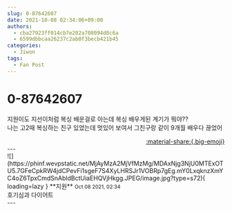 ```yaml
---
slug: 0-87642607
date: 2021-10-08 02:34:06+09:00
authors:
  - cba27923ff014cb7e202a708094d8c6a
  - 6599dbbcaa26237c2ab0f3becb421b45
categories:
  - Jiwon
tags:
  - Fan Post
---
```


# 0-87642607

<div class="post-container" markdown="1">
<div class="content-container md-sidebar__scrollwrap" markdown="1">

지원이도 지선이처럼 복싱 배운걸로 아는데 복싱 배우게된 계기가 뭐야??<br>나는 고2때 복싱하는 친구 있었는데 멋있어 보여서 그친구랑 같이 9개월 배우다 끊었어

</div>
</div>

<div style="text-align: right;" markdown="1">
<a href="https://weverse.io/fromis9/fanpost/0-87642607" style="text-align: right;">:material-share:{.big-emoji}</a>
</div>
---

<div class="comments-container md-sidebar__scrollwrap" markdown="1">
<div class="comment" markdown="1">
<div class='id-container' markdown="1">
![](https://phinf.wevpstatic.net/MjAyMzA2MjVfMzMg/MDAxNjg3NjU0MTExOTU5.7GFeCpkRW4jdCPevFi1sgeF7S4XyLHRSJr1VOBRp7gEg.mY0LxqknzXmYC4oZ6TpxCmdSnAbldBctUiaEHQVjHkgg.JPEG/image.jpg?type=s72){ loading=lazy }
**<span class="artist">지원</span>** <small>Oct 08 2021, 02:34</small><br>
</div>
<div class='comment-body' markdown="1">
호기심과 다이어트
</div>
</div>
</div>
---
